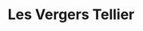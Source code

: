 ---
title: "Les Vergers Tellier"
url: /le-cateau-cambresis/les-vergers-tellier/
shop: Lebensmittel
---